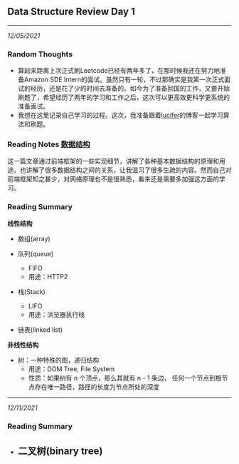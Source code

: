 ## Data Structure Review Day 1

---
*12/05/2021*

### Random Thoughts
- 算起来距离上次正式刷Leetcode已经有两年多了，在那时候我还在努力地准备Amazon SDE Intern的面试。虽然只有一轮，不过那确实是我第一次正式面试的经历，还是花了少的时间去准备的。如今为了准备回国的工作，又要开始刷题了，希望经历了两年的学习和工作之后，这次可以更高效更科学更系统的准备面试。
- 我想在这里记录自己学习的过程。这次，我准备跟着[lucifer](https://leetcode-solution-leetcode-pp.gitbook.io/leetcode-solution/)的博客一起学习算法和刷题。


### Reading Notes [数据结构](https://leetcode-solution-leetcode-pp.gitbook.io/leetcode-solution/thinkings/basic-data-structure)
这一篇文章通过前端框架的一些实现细节，讲解了各种基本数据结构的原理和用途。也讲解了很多数据结构之间的关系，让我温习了很多生疏的内容。然而自己对前端框架知之甚少，对网络原理也不是很熟悉，看来还是需要多加强这方面的学习。

### Reading Summary
**线性结构**
- 数组(array)
- 队列(queue)
  - FIFO
  - 用途：HTTP2

- 栈(Stack)
  - LIFO
  - 用途：浏览器执行栈

- 链表(linked list)

**非线性结构**
- 树：一种特殊的图，递归结构
  - 用途：DOM Tree, File System
  - 性质：如果树有 n 个顶点，那么其就有 n - 1 条边， 任何一个节点到根节点存在唯一路径，路径的长度为节点所处的深度

---
*12/11/2021*

### Reading Summary
- 二叉树(binary tree)
  -  